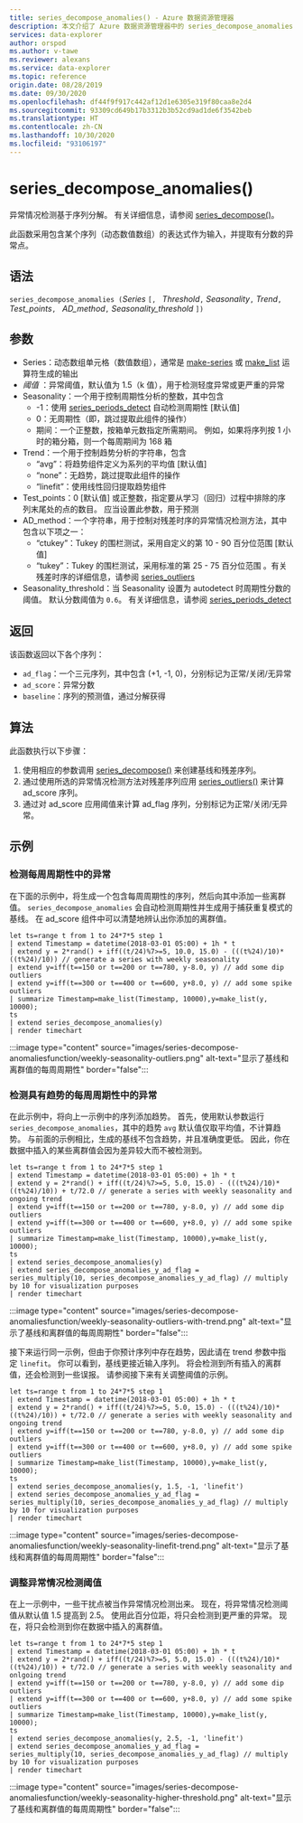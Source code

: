 ```yaml
---
title: series_decompose_anomalies() - Azure 数据资源管理器
description: 本文介绍了 Azure 数据资源管理器中的 series_decompose_anomalies()。
services: data-explorer
author: orspod
ms.author: v-tawe
ms.reviewer: alexans
ms.service: data-explorer
ms.topic: reference
origin.date: 08/28/2019
ms.date: 09/30/2020
ms.openlocfilehash: df44f9f917c442af12d1e6305e319f80caa8e2d4
ms.sourcegitcommit: 93309cd649b17b3312b3b52cd9ad1de6f3542beb
ms.translationtype: HT
ms.contentlocale: zh-CN
ms.lasthandoff: 10/30/2020
ms.locfileid: "93106197"
---
```

# <a name="series_decompose_anomalies"></a>series_decompose_anomalies()

异常情况检测基于序列分解。
有关详细信息，请参阅 [series_decompose()](series-decomposefunction.md)。

此函数采用包含某个序列（动态数值数组）的表达式作为输入，并提取有分数的异常点。

## <a name="syntax"></a>语法

`series_decompose_anomalies (`*Series* `[, ` *Threshold*`,` *Seasonality*`,` *Trend*`, ` *Test_points*`, ` *AD_method*`,` *Seasonality_threshold* `])`

## <a name="arguments"></a>参数

* Series：动态数组单元格（数值数组），通常是 [make-series](make-seriesoperator.md) 或 [make_list](makelist-aggfunction.md) 运算符生成的输出
* *阈值* ：异常阈值，默认值为 1.5（k 值），用于检测轻度异常或更严重的异常
* Seasonality：一个用于控制周期性分析的整数，其中包含
    * -1：使用 [series_periods_detect](series-periods-detectfunction.md) 自动检测周期性 [默认值]
    * 0：无周期性（即，跳过提取此组件的操作）
    * 期间：一个正整数，按箱单元数指定所需期间。 例如，如果将序列按 1 小时的箱分箱，则一个每周期间为 168 箱
* Trend：一个用于控制趋势分析的字符串，包含
    * “avg”：将趋势组件定义为系列的平均值 [默认值]
    * “none”：无趋势，跳过提取此组件的操作
    * “linefit”：使用线性回归提取趋势组件
* Test_points：0 [默认值] 或正整数，指定要从学习（回归）过程中排除的序列末尾处的点的数目。 应当设置此参数，用于预测
* AD_method：一个字符串，用于控制对残差时序的异常情况检测方法，其中包含以下项之一：
    * “ctukey”：Tukey 的围栏测试，采用自定义的第 10 - 90 百分位范围 [默认值]
    * “tukey”：Tukey 的围栏测试，采用标准的第 25 - 75 百分位范围 。有关残差时序的详细信息，请参阅 [series_outliers](series-outliersfunction.md)
* Seasonality_threshold：当 Seasonality 设置为 autodetect 时周期性分数的阈值。 默认分数阈值为 `0.6`。 有关详细信息，请参阅 [series_periods_detect](series-periods-detectfunction.md)

## <a name="returns"></a>返回

 该函数返回以下各个序列：

* `ad_flag`：一个三元序列，其中包含 (+1, -1, 0)，分别标记为正常/关闭/无异常
* `ad_score`：异常分数
* `baseline`：序列的预测值，通过分解获得

## <a name="the-algorithm"></a>算法

此函数执行以下步骤：
1. 使用相应的参数调用 [series_decompose()](series-decomposefunction.md) 来创建基线和残差序列。
1. 通过使用所选的异常情况检测方法对残差序列应用 [series_outliers()](series-outliersfunction.md) 来计算 ad_score 序列。
1. 通过对 ad_score 应用阈值来计算 ad_flag 序列，分别标记为正常/关闭/无异常。
 
## <a name="examples"></a>示例

### <a name="detect-anomalies-in-weekly-seasonality"></a>检测每周周期性中的异常

在下面的示例中，将生成一个包含每周周期性的序列，然后向其中添加一些离群值。 `series_decompose_anomalies` 会自动检测周期性并生成用于捕获重复模式的基线。 在 ad_score 组件中可以清楚地辨认出你添加的离群值。

<!-- csl: https://help.kusto.chinacloudapi.cn:443/Samples -->
```kusto
let ts=range t from 1 to 24*7*5 step 1 
| extend Timestamp = datetime(2018-03-01 05:00) + 1h * t 
| extend y = 2*rand() + iff((t/24)%7>=5, 10.0, 15.0) - (((t%24)/10)*((t%24)/10)) // generate a series with weekly seasonality
| extend y=iff(t==150 or t==200 or t==780, y-8.0, y) // add some dip outliers
| extend y=iff(t==300 or t==400 or t==600, y+8.0, y) // add some spike outliers
| summarize Timestamp=make_list(Timestamp, 10000),y=make_list(y, 10000);
ts 
| extend series_decompose_anomalies(y)
| render timechart  
```

:::image type="content" source="images/series-decompose-anomaliesfunction/weekly-seasonality-outliers.png" alt-text="显示了基线和离群值的每周周期性" border="false":::

### <a name="detect-anomalies-in-weekly-seasonality-with-trend"></a>检测具有趋势的每周周期性中的异常

在此示例中，将向上一示例中的序列添加趋势。 首先，使用默认参数运行 `series_decompose_anomalies`，其中的趋势 `avg` 默认值仅取平均值，不计算趋势。 与前面的示例相比，生成的基线不包含趋势，并且准确度更低。 因此，你在数据中插入的某些离群值会因为差异较大而不被检测到。

<!-- csl: https://help.kusto.chinacloudapi.cn:443/Samples -->
```kusto
let ts=range t from 1 to 24*7*5 step 1 
| extend Timestamp = datetime(2018-03-01 05:00) + 1h * t 
| extend y = 2*rand() + iff((t/24)%7>=5, 5.0, 15.0) - (((t%24)/10)*((t%24)/10)) + t/72.0 // generate a series with weekly seasonality and ongoing trend
| extend y=iff(t==150 or t==200 or t==780, y-8.0, y) // add some dip outliers
| extend y=iff(t==300 or t==400 or t==600, y+8.0, y) // add some spike outliers
| summarize Timestamp=make_list(Timestamp, 10000),y=make_list(y, 10000);
ts 
| extend series_decompose_anomalies(y)
| extend series_decompose_anomalies_y_ad_flag = 
series_multiply(10, series_decompose_anomalies_y_ad_flag) // multiply by 10 for visualization purposes
| render timechart
```

:::image type="content" source="images/series-decompose-anomaliesfunction/weekly-seasonality-outliers-with-trend.png" alt-text="显示了基线和离群值的每周周期性" border="false":::

接下来运行同一示例，但由于你预计序列中存在趋势，因此请在 trend 参数中指定 `linefit`。 你可以看到，基线更接近输入序列。 将会检测到所有插入的离群值，还会检测到一些误报。 请参阅接下来有关调整阈值的示例。

<!-- csl: https://help.kusto.chinacloudapi.cn:443/Samples -->
```kusto
let ts=range t from 1 to 24*7*5 step 1 
| extend Timestamp = datetime(2018-03-01 05:00) + 1h * t 
| extend y = 2*rand() + iff((t/24)%7>=5, 5.0, 15.0) - (((t%24)/10)*((t%24)/10)) + t/72.0 // generate a series with weekly seasonality and ongoing trend
| extend y=iff(t==150 or t==200 or t==780, y-8.0, y) // add some dip outliers
| extend y=iff(t==300 or t==400 or t==600, y+8.0, y) // add some spike outliers
| summarize Timestamp=make_list(Timestamp, 10000),y=make_list(y, 10000);
ts 
| extend series_decompose_anomalies(y, 1.5, -1, 'linefit')
| extend series_decompose_anomalies_y_ad_flag = 
series_multiply(10, series_decompose_anomalies_y_ad_flag) // multiply by 10 for visualization purposes
| render timechart  
```

:::image type="content" source="images/series-decompose-anomaliesfunction/weekly-seasonality-linefit-trend.png" alt-text="显示了基线和离群值的每周周期性" border="false":::

### <a name="tweak-the-anomaly-detection-threshold"></a>调整异常情况检测阈值

在上一示例中，一些干扰点被当作异常情况检测出来。 现在，将异常情况检测阈值从默认值 1.5 提高到 2.5。 使用此百分位距，将只会检测到更严重的异常。 现在，将只会检测到你在数据中插入的离群值。

<!-- csl: https://help.kusto.chinacloudapi.cn:443/Samples -->
```kusto
let ts=range t from 1 to 24*7*5 step 1 
| extend Timestamp = datetime(2018-03-01 05:00) + 1h * t 
| extend y = 2*rand() + iff((t/24)%7>=5, 5.0, 15.0) - (((t%24)/10)*((t%24)/10)) + t/72.0 // generate a series with weekly seasonality and onlgoing trend
| extend y=iff(t==150 or t==200 or t==780, y-8.0, y) // add some dip outliers
| extend y=iff(t==300 or t==400 or t==600, y+8.0, y) // add some spike outliers
| summarize Timestamp=make_list(Timestamp, 10000),y=make_list(y, 10000);
ts 
| extend series_decompose_anomalies(y, 2.5, -1, 'linefit')
| extend series_decompose_anomalies_y_ad_flag = 
series_multiply(10, series_decompose_anomalies_y_ad_flag) // multiply by 10 for visualization purposes
| render timechart  
```

:::image type="content" source="images/series-decompose-anomaliesfunction/weekly-seasonality-higher-threshold.png" alt-text="显示了基线和离群值的每周周期性" border="false":::
